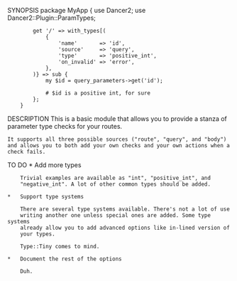 SYNOPSIS
        package MyApp {
            use Dancer2;
            use Dancer2::Plugin::ParamTypes;

            get '/' => with_types[(
                {
                    'name'       => 'id',
                    'source'     => 'query',
                    'type'       => 'positive_int',
                    'on_invalid' => 'error',
                },
            )} => sub {
                my $id = query_parameters->get('id');

                # $id is a positive int, for sure
            };
        }

DESCRIPTION
    This is a basic module that allows you to provide a stanza of parameter
    type checks for your routes.

    It supports all three possible sources ("route", "query", and "body")
    and allows you to both add your own checks and your own actions when a
    check fails.

TO DO
    *   Add more types

        Trivial examples are available as "int", "positive_int", and
        "negative_int". A lot of other common types should be added.

    *   Support type systems

        There are several type systems available. There's not a lot of use
        writing another one unless special ones are added. Some type systems
        already allow you to add advanced options like in-lined version of
        your types.

        Type::Tiny comes to mind.

    *   Document the rest of the options

        Duh.

